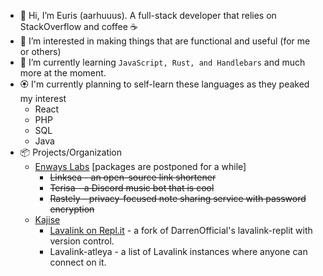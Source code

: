 - 👋 Hi, I’m Euris (aarhuuus). A full-stack developer that relies on StackOverflow and coffee ☕
- 👀 I’m interested in making things that are functional and useful (for me or others)
- 🌱 I’m currently learning `JavaScript, Rust, and Handlebars` and much more at the moment.
- 🏵 I'm currently planning to self-learn these languages as they peaked my interest
  - React
  - PHP
  - SQL
  - Java
- 📦 Projects/Organization
  - [Enways Labs](https://github.com/enwayslabs) [packages are postponed for a while]
    - ~~Linksea - an open-source link shortener~~
    - ~~Terisa - a Discord music bot that is cool~~
    - ~~Rastely - privacy-focused note sharing service with password encryption~~
  - [Kajise](https://github.com/kajise)
    - [Lavalink on Repl.it](https://github.com/kajise/lavalink-replit) - a fork of DarrenOfficial's lavalink-replit with version control.
    - Lavalink-atleya - a list of Lavalink instances where anyone can connect on it.
